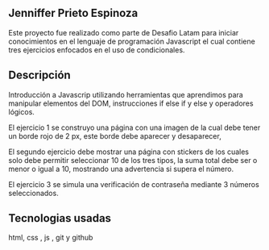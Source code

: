Jenniffer Prieto Espinoza
----
Este proyecto fue realizado como parte de Desafio Latam para iniciar conocimientos en el lenguaje de programación Javascript el cual contiene tres ejercicios enfocados en el uso de condicionales.

Descripción
----
Introducción a Javascrip utilizando herramientas que aprendimos para manipular
elementos del DOM, instrucciones if else if y else y operadores lógicos.

El ejercicio 1 se construyo una página con una imagen de la cual debe tener un borde rojo de 2 px, este borde debe aparecer y desaparecer,

El segundo ejercicio debe mostrar una página con stickers de los cuales solo debe permitir seleccionar 10 de los tres tipos, la suma total debe ser o menor o igual a 10, mostrando una advertencia si supera el número. 

El ejercicio 3 se simula una verificación de contraseña mediante 3 números seleccionados.



Tecnologias usadas
----
html, css , js , git y github